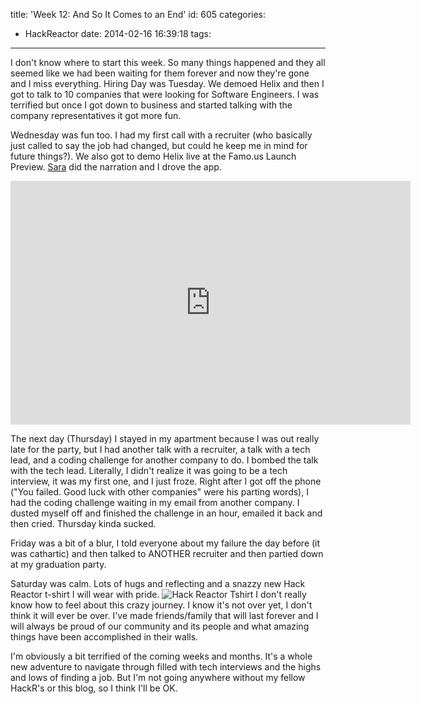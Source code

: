 title: 'Week 12: And So It Comes to an End'
id: 605
categories:
  - HackReactor
date: 2014-02-16 16:39:18
tags:
---

I don't know where to start this week. So many things happened and they all seemed like we had been waiting for them forever and now they're gone and I miss everything. Hiring Day was Tuesday. We demoed Helix and then I got to talk to 10 companies that were looking for Software Engineers. I was terrified but once I got down to business and started talking with the company representatives it got more fun.

Wednesday was fun too. I had my first call with a recruiter (who basically just called to say the job had changed, but could he keep me in mind for future things?). We also got to demo Helix live at the Famo.us Launch Preview. [Sara](http://sarabinns.com/) did the narration and I drove the app.

<iframe title="YouTube video player" width="640" height="390" src="http://www.youtube.com/embed/hiyiT0xBaUA" frameborder="0" allowfullscreen=""></iframe>

The next day (Thursday) I stayed in my apartment because I was out really late for the party, but I had another talk with a recruiter, a talk with a tech lead, and a coding challenge for another company to do. I bombed the talk with the tech lead. Literally, I didn't realize it was going to be a tech interview, it was my first one, and I just froze. Right after I got off the phone ("You failed. Good luck with other companies" were his parting words), I had the coding challenge waiting in my email from another company. I dusted myself off and finished the challenge in an hour, emailed it back and then cried. Thursday kinda sucked.

Friday was a bit of a blur, I told everyone about my failure the day before (it was cathartic) and then talked to ANOTHER recruiter and then partied down at my graduation party.

Saturday was calm. Lots of hugs and reflecting and a snazzy new Hack Reactor t-shirt I will wear with pride.
![Hack Reactor Tshirt](http://res.cloudinary.com/leaena/image/upload/c_scale,e_improve,w_674/v1392597331/2014-02-16_14_20_24_jcghgq.jpg)
I don't really know how to feel about this crazy journey. I know it's not over yet, I don't think it will ever be over. I've made friends/family that will last forever and I will always be proud of our community and its people and what amazing things have been accomplished in their walls.

I'm obviously a bit terrified of the coming weeks and months. It's a whole new adventure to navigate through filled with tech interviews and the highs and lows of finding a job. But I'm not going anywhere without my fellow HackR's or this blog, so I think I'll be OK.